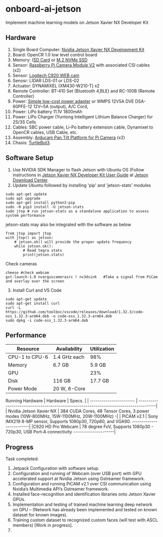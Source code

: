 # onboard-ai-jetson
Implement machine learning models on Jetson Xavier NX Developer Kit

## Hardware
1. Single Board Computer: [Nvidia Jetson Xavier NX Development Kit](https://amzn.to/2ZHWoJB)
2. Board: OpenCR 1.0 low level control board
3. Memory: ([SD Card](https://amzn.to/2Ktf8nT) or [M.2 NVMe SSD](https://amzn.to/3btqbYN)
4. Sensor: [Raspberry Pi Camera Module V2](https://amzn.to/31iu5Cp) with associated CSI cables (x2)
5. Sensor: [Logitech C920 WEB cam](https://amzn.to/2H4dPd0)
6. Senosr: LIDAR LDS-01 or LDS-02
7. Actuator: DYNAMIXEL (XM430-W210-T) x2
8. Remote Controller: BT-410 Set (Bluetooth 4,BLE) and RC-100B (Remote Controller)
9. Power: [Simple low-cost power adapter](https://amzn.to/3f4CLPN) or WMPS 12V5A DVE DSA-60PFE-12 12V~5A (output), A/C Cord,
10. Power: LiPo battery 11.1V 1800mAh
11. Power: LiPo Charger (Yuntong Intelligent Lithium Balance Charger) for 2S/3S Cells
12. Cables: SBC power cable, Li-Po battery extension cable, Dynamixel to OpenCR cables, USB Cable, etc.
13. Assembly: [Arducam Pan Tilt Platform for Pi Camera](https://amzn.to/2YtWCTy) (x2)
14. Chasis: [TurtleBot3](https://emanual.robotis.com/docs/en/platform/turtlebot3/features/).


## Software Setup
1. Use NVIDIA SDK Manager to flash Jetson with Ubuntu OS (Follow instructions in [Jetson Xavier NX Developer Kit User Guide](https://developer.nvidia.com/jetson-xavier-nx-developer-kit-user-guide) at [Jetson Download Center](https://developer.nvidia.com/embedded/downloads#?search=Developer%20Kit%20User%20Guide).
2. Update Ubuntu followed by installing 'pip' and 'jetson-stats' modules

```shell
sudo apt-get update
sudo apt upgrade
sudo apt-get install python3-pip
sudo -H pip3 install -U jetson-stats
sudo jtop # run jetson-stats as a standalone application to assess system performance
```
jetson-stats may also be integrated with the software as below
```shell
from jtop import jtop
with jtop() as jetson:
    # jetson.ok() will provide the proper update frequency
    while jetson.ok():
        # Read tegra stats
        print(jetson.stats)
```
Check cameras
```shell
cheese #check webcam
gst-launch-1.0 nvarguscamerasrc ! nv3dsink   #Take a signal from PiCam and overlay over the screen
```

3. Install Curl and VS Code
```shell
sudo apt-get update
sudo apt-get install curl
curl -L https://github.com/toolboc/vscode/releases/download/1.32.3/code-oss_1.32.3-arm64.deb -o code-oss_1.32.3-arm64.deb
sudo dpkg -i code-oss_1.32.3-arm64.deb
```

## Performance

| Resource      | Availability  | Utilization   |
| ------------- | ------------- | ------------- |
| CPU-1 to CPU-6| 1.4 GHz each  | 98%           |
| Memory        | 6.7 GB        | 5.9 GB        |
| GPU           |               | 23%           |
| Disk          | 116 GB        | 17.7 GB       |
| Power Mode    | 20 W, 6-Core  |               |

Running Hardware
| Hardware                | Specs.                                                                                 |
| ----------------------- | ---------------------------------------------------------------------------------------|
| Nvidia Jetson Xavier NX | 384 CUDA Cores, 48 Tensor Cores, 3 power modes (10W-800MHz, 15W-1100MHz, 20W-1100MHz) -|
| PiCAM v2.1              | Sony IMX219 8-MP sensor, Supports 1080p30, 720p60, and VGA90. -------------------------|
|C920 HD Pro Webcam       | 78 degree FoV, Supports 1080p30 - 720p30, USB Port-A connectivity ---------------------|

## Progress
Task completed:
1. Jetpack Configuration with software setup.
2. Configuration and running of Webcam (over USB port) with GPU accelerated support at Nvidia Jetson using Gstreamer framework.
3. Configuration and running PiCAM v2.1 over CSI communication using Nvidia’s Multimedia API’s Gstreamer framework.
4. Installed face-recognition and identification libraries onto Jetson Xavier GPUs.
5. Implementation and testing of trained machine learning deep network on GPU – (Network has already been implemented and tested on known dataset for known images).
6. Training custom dataset to recognized custom faces (will test with ASCL members) [Work in progress].
7. 

